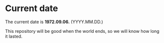 # Current date

The current date is **1972.09.06.** (YYYY.MM.DD.)

This repository will be good when the world ends, so we will know how long it lasted.